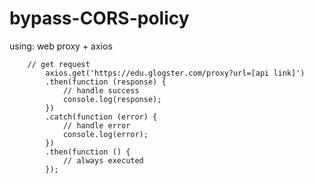 # bypass-CORS-policy

using: web proxy +  axios

```javscript 
    // get request 
        axios.get('https://edu.glogster.com/proxy?url=[api link]')
        .then(function (response) {
            // handle success
            console.log(response);
        })
        .catch(function (error) {
            // handle error
            console.log(error);
        })
        .then(function () {
            // always executed
        });
```
